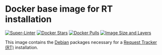 # Docker base image for RT installation

[![Super-Linter](https://github.com/cloos/docker-rt-base/workflows/Super-Linter/badge.svg)](https://github.com/marketplace/actions/super-linter)
[![Docker Stars](https://img.shields.io/docker/stars/netsandbox/request-tracker-base.svg)](https://hub.docker.com/r/netsandbox/request-tracker-base/)
[![Docker Pulls](https://img.shields.io/docker/pulls/netsandbox/request-tracker-base.svg)](https://hub.docker.com/r/netsandbox/request-tracker-base/)
[![Image Size and Layers](https://images.microbadger.com/badges/image/netsandbox/request-tracker-base.svg)](https://microbadger.com/images/netsandbox/request-tracker-base "Get your own image badge on microbadger.com")

This image contains the [Debian](https://www.debian.org/) packages necessary for a [Request Tracker (RT)](https://bestpractical.com/request-tracker) installation.
